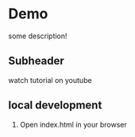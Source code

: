 # Demo

some description!

## Subheader

watch tutorial on youtube

## local development

1. Open index.html in your browser

